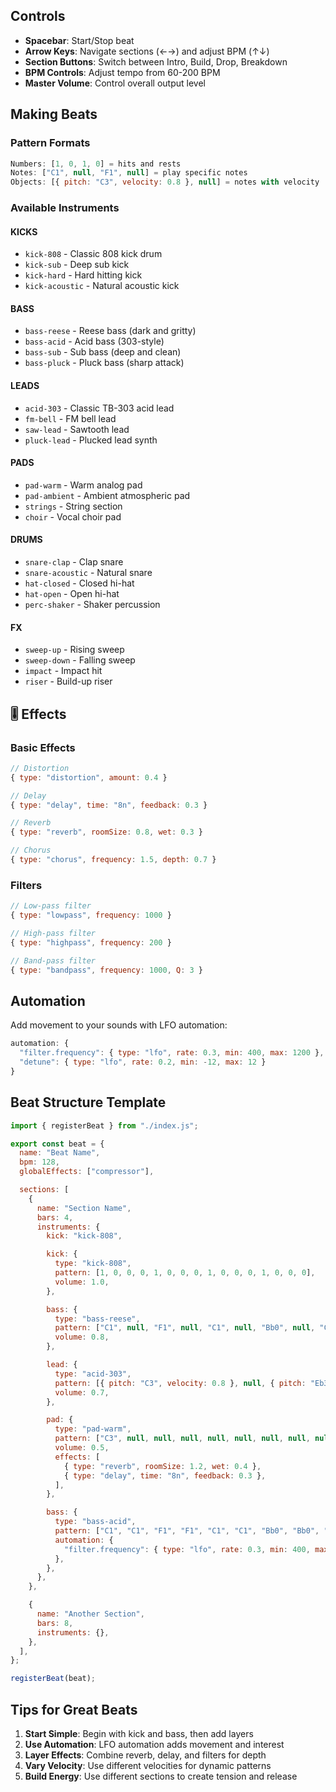 ## Controls

- **Spacebar**: Start/Stop beat
- **Arrow Keys**: Navigate sections (←→) and adjust BPM (↑↓)
- **Section Buttons**: Switch between Intro, Build, Drop, Breakdown
- **BPM Controls**: Adjust tempo from 60-200 BPM
- **Master Volume**: Control overall output level

## Making Beats

### Pattern Formats

```javascript
Numbers: [1, 0, 1, 0] = hits and rests
Notes: ["C1", null, "F1", null] = play specific notes
Objects: [{ pitch: "C3", velocity: 0.8 }, null] = notes with velocity
```

### Available Instruments

#### **KICKS**

- `kick-808` - Classic 808 kick drum
- `kick-sub` - Deep sub kick
- `kick-hard` - Hard hitting kick
- `kick-acoustic` - Natural acoustic kick

#### **BASS**

- `bass-reese` - Reese bass (dark and gritty)
- `bass-acid` - Acid bass (303-style)
- `bass-sub` - Sub bass (deep and clean)
- `bass-pluck` - Pluck bass (sharp attack)

#### **LEADS**

- `acid-303` - Classic TB-303 acid lead
- `fm-bell` - FM bell lead
- `saw-lead` - Sawtooth lead
- `pluck-lead` - Plucked lead synth

#### **PADS**

- `pad-warm` - Warm analog pad
- `pad-ambient` - Ambient atmospheric pad
- `strings` - String section
- `choir` - Vocal choir pad

#### **DRUMS**

- `snare-clap` - Clap snare
- `snare-acoustic` - Natural snare
- `hat-closed` - Closed hi-hat
- `hat-open` - Open hi-hat
- `perc-shaker` - Shaker percussion

#### **FX**

- `sweep-up` - Rising sweep
- `sweep-down` - Falling sweep
- `impact` - Impact hit
- `riser` - Build-up riser

## 🎚️ Effects

### Basic Effects

```javascript
// Distortion
{ type: "distortion", amount: 0.4 }

// Delay
{ type: "delay", time: "8n", feedback: 0.3 }

// Reverb
{ type: "reverb", roomSize: 0.8, wet: 0.3 }

// Chorus
{ type: "chorus", frequency: 1.5, depth: 0.7 }
```

### Filters

```javascript
// Low-pass filter
{ type: "lowpass", frequency: 1000 }

// High-pass filter
{ type: "highpass", frequency: 200 }

// Band-pass filter
{ type: "bandpass", frequency: 1000, Q: 3 }
```

## Automation

Add movement to your sounds with LFO automation:

```javascript
automation: {
  "filter.frequency": { type: "lfo", rate: 0.3, min: 400, max: 1200 },
  "detune": { type: "lfo", rate: 0.2, min: -12, max: 12 }
}
```

## Beat Structure Template

```javascript
import { registerBeat } from "./index.js";

export const beat = {
  name: "Beat Name",
  bpm: 128,
  globalEffects: ["compressor"],

  sections: [
    {
      name: "Section Name",
      bars: 4,
      instruments: {
        kick: "kick-808",

        kick: {
          type: "kick-808",
          pattern: [1, 0, 0, 0, 1, 0, 0, 0, 1, 0, 0, 0, 1, 0, 0, 0],
          volume: 1.0,
        },

        bass: {
          type: "bass-reese",
          pattern: ["C1", null, "F1", null, "C1", null, "Bb0", null, "C1", null, "F1", null, "C1", null, "Bb0", null],
          volume: 0.8,
        },

        lead: {
          type: "acid-303",
          pattern: [{ pitch: "C3", velocity: 0.8 }, null, { pitch: "Eb3", velocity: 0.6 }, { pitch: "F3", velocity: 0.9 }],
          volume: 0.7,
        },

        pad: {
          type: "pad-warm",
          pattern: ["C3", null, null, null, null, null, null, null, null, null, null, null, null, null, null, null],
          volume: 0.5,
          effects: [
            { type: "reverb", roomSize: 1.2, wet: 0.4 },
            { type: "delay", time: "8n", feedback: 0.3 },
          ],
        },

        bass: {
          type: "bass-acid",
          pattern: ["C1", "C1", "F1", "F1", "C1", "C1", "Bb0", "Bb0", "C1", "C1", "F1", "F1", "C1", "C1", "Bb0", "Bb0"],
          automation: {
            "filter.frequency": { type: "lfo", rate: 0.3, min: 400, max: 1200 },
          },
        },
      },
    },

    {
      name: "Another Section",
      bars: 8,
      instruments: {},
    },
  ],
};

registerBeat(beat);
```

## Tips for Great Beats

1. **Start Simple**: Begin with kick and bass, then add layers
2. **Use Automation**: LFO automation adds movement and interest
3. **Layer Effects**: Combine reverb, delay, and filters for depth
4. **Vary Velocity**: Use different velocities for dynamic patterns
5. **Build Energy**: Use different sections to create tension and release
